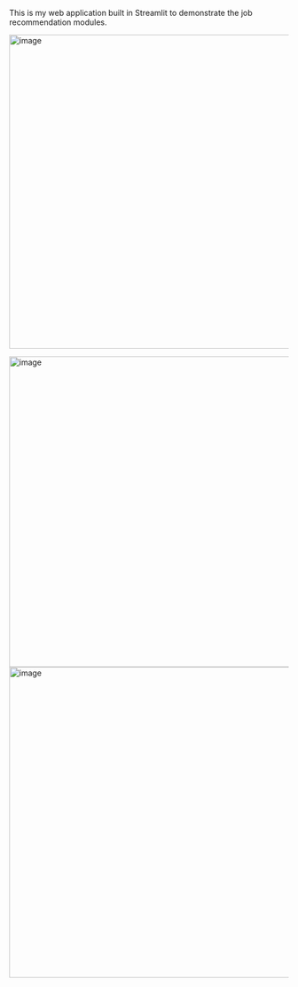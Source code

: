 This is my web application built in Streamlit to demonstrate the job recommendation modules.

<img width="566" alt="image" src="https://github.com/Luantrannew/careerlinkWEB/assets/62492632/3a92baba-15cf-4ef4-bab9-8bec6a273fa3">

<img width="560" alt="image" src="https://github.com/Luantrannew/careerlinkWEB/assets/62492632/fa85e47a-fd8e-433b-92ab-dd7b0420f79f">  <img width="560" alt="image" src="https://github.com/Luantrannew/careerlinkWEB/assets/62492632/922a9d62-bb91-4121-85a8-aacdbfc95193">


